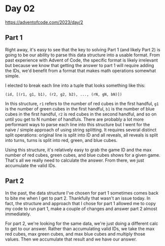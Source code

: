 # Day 02

https://adventofcode.com/2023/day/2

## Part 1

Right away, it's easy to see that the key to solving Part 1 (and likely Part 2) is going to be our ability to parse this data structure into a usable format. From past experience with Advent of Code, the specific format is likely irrelevant but because we know that getting the answer to part 1 will require adding the IDs, we'd benefit from a format that makes math operations somewhat simple.

I elected to break each line into a tuple that looks something like this:

`(id, [(r1, g1, b1), (r2, g2, b2), ..., (rN, gN, bN)])`

In this structure, `r1` refers to the number of red cubes in the first handful, `g1` is the number of green cubes in the first handful, `b1` is the number of blue cubes in the first handful, `r2` is red cubes in the second handful, and so on until you get to N number of handfuls. There are probably a lot more performant ways to parse each line into this structure but I went for the naive / simple approach of using string splitting. It requires several distinct split operations: original line is split into ID and all reveals, all reveals is split into turns, turns is split into red, green, and blue cubes.

Using this structure, it's relatively easy to grab the game ID and the max number of red cubes, green cubes, and blue cubes shows for a given game. That's all we really need to calculate the answer. From there, we just accumulate the valid IDs.

## Part 2

In the past, the data structure I've chosen for part 1 sometimes comes back to bite me when I get to part 2. Thankfully that wasn't an issue today. In fact, the structure and approach that I chose for part 1 allowed me to copy my code to run part 1, make a couple of changes and answer part 2 almost immediately.

For part 2, we're looking for the same data, we're just doing a different calc to get to our answer. Rather than accumulating valid IDs, we take the max red cubes, max green cubes, and max blue cubes and multiply those values. Then we accumulate that result and we have our answer.
